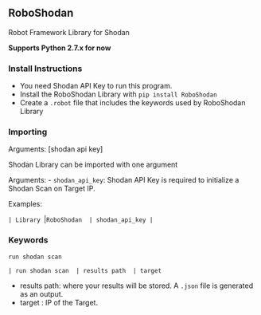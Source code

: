 ## RoboShodan

Robot Framework Library for Shodan

**Supports Python 2.7.x for now**

### Install Instructions

* You need Shodan API Key to run this program.
* Install the RoboShodan Library with `pip install RoboShodan`
* Create a `.robot` file that includes the keywords used by RoboShodan Library


### Importing

Arguments:  [shodan api key]

Shodan Library can be imported with one argument

Arguments:
    - ``shodan_api_key``: Shodan API Key is required to initialize a Shodan Scan on Target IP.

Examples:

`| Library `|` RoboShodan  | shodan_api_key | `


### Keywords

`run shodan scan`

`| run shodan scan  | results path  | target `

* results path: where your results will be stored. A `.json` file is generated as an output.
* target : IP of the Target.
